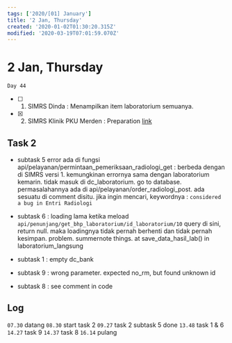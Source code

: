 ```yaml
---
tags: ['2020/[01] January']
title: '2 Jan, Thursday'
created: '2020-01-02T01:30:20.315Z'
modified: '2020-03-19T07:01:59.070Z'
---
```


# 2 Jan, Thursday

`Day 44`

- [ ] 1. SIMRS Dinda : Menampilkan item laboratorium semuanya.
- [X] 2. SIMRS Klinik PKU Merden : Preparation [link](https://trello.com/c/yXfgPuLa/24-hasil-testing-klinik-pku-merden)

## Task 2
- subtask 5
error ada di fungsi api/pelayanan/permintaan_pemeriksaan_radiologi_get : berbeda dengan di SIMRS versi 1. kemungkinan errornya sama dengan laboratorium kemarin. tidak masuk di dc_laboratorium. go to database. permasalahannya ada di api/pelayanan/order_radiologi_post. ada sesuatu di comment disitu. jika ingin mencari, keywordnya : `considered a bug in Entri Radiologi`

- subtask 6  : loading lama ketika meload `api/penunjang/get_bhp_laboratorium/id_laboratorium/10` query di sini, return null. maka loadingnya tidak pernah berhenti dan tidak pernah kesimpan. problem. summernote things. at save_data_hasil_lab() in laboratorium_langsung

- subtask 1 : empty dc_bank
- subtask 9 : wrong parameter. expected no_rm, but found unknown id
- subtask 8 : see comment in code

## Log
`07.30` datang
`08.30` start task 2
`09.27` task 2 subtask 5 done
`13.48` task 1 & 6
`14.27` task 9
`14.37` task 8
`16.14` pulang


